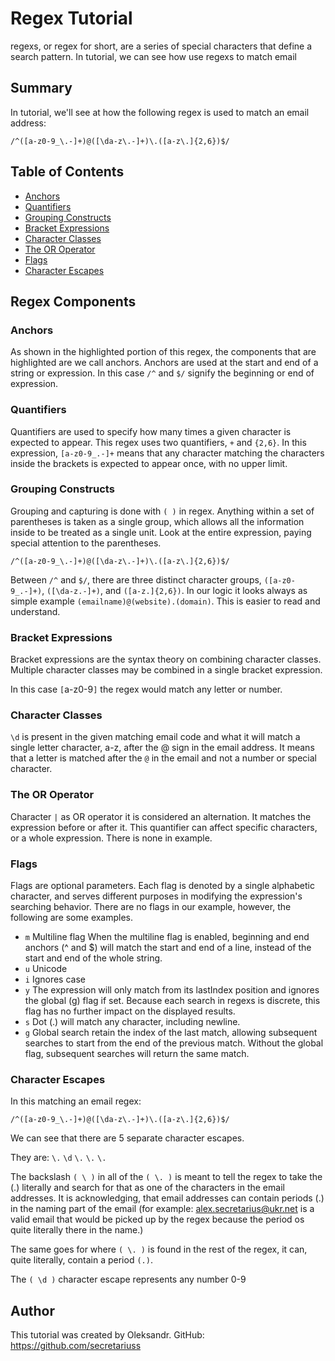 # Regex Tutorial

regexs, or regex for short, are a series of special characters that define a search pattern. 
In tutorial, we can see how use regexs to match email

## Summary

In tutorial, we'll see at how the following regex is used to match an email address:
```
/^([a-z0-9_\.-]+)@([\da-z\.-]+)\.([a-z\.]{2,6})$/
```

## Table of Contents

- [Anchors](#anchors)
- [Quantifiers](#quantifiers)
- [Grouping Constructs](#grouping-constructs)
- [Bracket Expressions](#bracket-expressions)
- [Character Classes](#character-classes)
- [The OR Operator](#the-or-operator)
- [Flags](#flags)
- [Character Escapes](#character-escapes)

## Regex Components

### Anchors
As shown in the highlighted portion of this regex, the components that are highlighted are we call anchors. 
Anchors are used at the start and end of a string or expression. 
In this case ```/^``` and ```$/``` signify the beginning or end of expression.

### Quantifiers
Quantifiers are used to specify how many times a given character is expected to appear.
This regex uses two quantifiers, ```+``` and ```{2,6}```.
In this expression, ```[a-z0-9_.-]+``` means that any character matching the characters inside the brackets is expected to appear  once, with no upper limit.

### Grouping Constructs
Grouping and capturing is done with ```( )``` in regex.
Anything within a set of parentheses is taken as a single group, which allows all the information inside to be treated as a single unit.
Look at the entire expression, paying special attention to the parentheses.

```
/^([a-z0-9_\.-]+)@([\da-z\.-]+)\.([a-z\.]{2,6})$/
```

Between ```/^``` and ```$/```, there are three distinct character groups, ```([a-z0-9_.-]+)```, ```([\da-z.-]+)```, and ```([a-z.]{2,6})```.
In our logic it looks always as simple example ```(emailname)@(website).(domain)```. This is easier to read and understand.

### Bracket Expressions
Bracket expressions are the syntax theory on combining character classes. Multiple character classes may be combined in a single bracket expression.

In this case ```[```a-z0-9```]``` the regex would match any letter or number.

### Character Classes
```\d``` is present in the given matching email code and what it will match a single letter character, a-z, after the @ sign in the email address. 
It means that a letter is matched after the ```@``` in the email and not a number or special character.

### The OR Operator
Character ```|``` as OR operator it is considered an alternation. It matches the expression before or after it. 
This quantifier can affect specific characters, or a whole expression. 
There is none in example.

### Flags
Flags are optional parameters. Each flag is denoted by a single alphabetic character, and serves different purposes in modifying the expression's searching behavior.
There are no flags in our example, however, the following are some examples.

* `m` Multiline flag When the multiline flag is enabled, beginning and end anchors (^ and $) will match the start and end of a line, instead of the start and end of the whole string.
* `u` Unicode
* `i` Ignores case
* `y` The expression will only match from its lastIndex position and ignores the global (g) flag if set. Because each search in regexs is discrete, this flag has no further impact on the displayed results.
* `s` Dot (.) will match any character, including newline.
* `g` Global search retain the index of the last match, allowing subsequent searches to start from the end of the previous match. Without the global flag, subsequent searches will return the same match.

### Character Escapes
In this matching an email regex:
```
/^([a-z0-9_\.-]+)@([\da-z\.-]+)\.([a-z\.]{2,6})$/
```
We can see that there are 5 separate character escapes.

They are:  ```\.```  ```\d``` ```\.```  ```\.```  ```\.```

The backslash ```( \ )``` in all of the ```( \. )```  is meant to tell the regex to take the (.) literally and search for that as one of the characters in the email addresses. 
It is acknowledging, that email addresses can contain periods (.) in the naming part of the email (for example: alex.secretarius@ukr.net is a valid email that would be picked up by the regex because the period os quite literally there in the name.)

The same goes for where ```( \. )``` is found in the rest of the regex, it can, quite literally, contain a period ```(.)```.

The ```( \d )``` character escape represents any number 0-9

## Author
This tutorial was created by Oleksandr.
GitHub: https://github.com/secretariuss